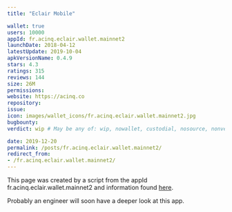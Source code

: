 ```yaml
---
title: "Eclair Mobile"

wallet: true
users: 10000
appId: fr.acinq.eclair.wallet.mainnet2
launchDate: 2018-04-12
latestUpdate: 2019-10-04
apkVersionName: 0.4.9
stars: 4.3
ratings: 315
reviews: 144
size: 26M
permissions:
website: https://acinq.co
repository:
issue:
icon: images/wallet_icons/fr.acinq.eclair.wallet.mainnet2.jpg
bugbounty:
verdict: wip # May be any of: wip, nowallet, custodial, nosource, nonverifiable, verifiable, bounty, cert1, cert2, cert3

date: 2019-12-20
permalink: /posts/fr.acinq.eclair.wallet.mainnet2/
redirect_from:
- /fr.acinq.eclair.wallet.mainnet2/
---
```


This page was created by a script from the appId fr.acinq.eclair.wallet.mainnet2 and information found
[here](https://play.google.com/store/apps/details?id=fr.acinq.eclair.wallet.mainnet2).

Probably an engineer will soon have a deeper look at this app.